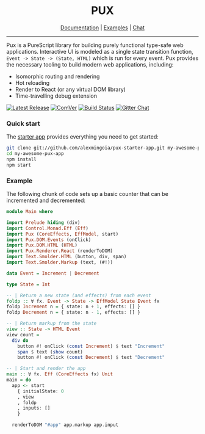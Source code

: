 <div style="text-align: center">
<h1 style="text-transform: uppercase">Pux</h1>
<blockquote>

</blockquote>
<a href="https://www.purescript-pux.org">Documentation</a>
| <a href="https://github.com/alexmingoia/purescript-pux/tree/master/examples/">Examples</a>
| <a href="https://gitter.im/alexmingoia/purescript-pux">Chat</a>
</div>

<hr />

Pux is a PureScript library for building purely functional type-safe web
applications. Interactive UI is modeled as a single state transition function,
`Event -> State -> (State, HTML)` which is run for every event. Pux provides
the necessary tooling to build modern web applications, including:

- Isomorphic routing and rendering
- Hot reloading
- Render to React (or any virtual DOM library)
- Time-travelling debug extension

[![Latest Release](http://img.shields.io/github/release/alexmingoia/purescript-pux.svg)](https://pursuit.purescript.org/packages/purescript-pux)
[![ComVer](https://img.shields.io/badge/comver-compliant-brightgreen.svg)](https://github.com/staltz/comver)
[![Build Status](https://travis-ci.org/alexmingoia/purescript-pux.svg?branch=master)](https://travis-ci.org/alexmingoia/purescript-pux)
[![Gitter Chat](https://img.shields.io/gitter/room/gitterHQ/gitter.svg)](https://gitter.im/alexmingoia/purescript-pux)

### Quick start

The [starter app](http://github.com/alexmingoia/pux-starter-app) provides
everything you need to get started:

```sh
git clone git://github.com/alexmingoia/pux-starter-app.git my-awesome-pux-app
cd my-awesome-pux-app
npm install
npm start
```

### Example

The following chunk of code sets up a basic counter that can be incremented and
decremented:

```purescript
module Main where

import Prelude hiding (div)
import Control.Monad.Eff (Eff)
import Pux (CoreEffects, EffModel, start)
import Pux.DOM.Events (onClick)
import Pux.DOM.HTML (HTML)
import Pux.Renderer.React (renderToDOM)
import Text.Smolder.HTML (button, div, span)
import Text.Smolder.Markup (text, (#!))

data Event = Increment | Decrement

type State = Int

-- | Return a new state (and effects) from each event
foldp :: ∀ fx. Event -> State -> EffModel State Event fx
foldp Increment n = { state: n + 1, effects: [] }
foldp Decrement n = { state: n - 1, effects: [] }

-- | Return markup from the state
view :: State -> HTML Event
view count =
  div do
    button #! onClick (const Increment) $ text "Increment"
    span $ text (show count)
    button #! onClick (const Decrement) $ text "Decrement"

-- | Start and render the app
main :: ∀ fx. Eff (CoreEffects fx) Unit
main = do
  app <- start
    { initialState: 0
    , view
    , foldp
    , inputs: []
    }

  renderToDOM "#app" app.markup app.input
```
